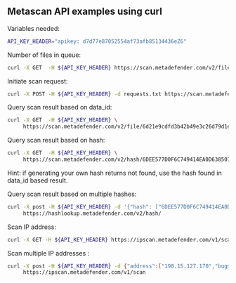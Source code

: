Metascan API examples using curl
--------------------------------

Variables needed:
``` bash
API_KEY_HEADER="apikey: d7d77e87052554af73afb85134436eZ6"
```

Number of files in queue:
``` bash
curl -X GET  -H ${API_KEY_HEADER} https://scan.metadefender.com/v2/file/inqueue
```
Initiate scan request:
``` bash
curl -X POST -H ${API_KEY_HEADER} -d requests.txt https://scan.metadefender.com/v2/file
```
Query scan result based on data_id:
``` bash
curl -X GET  -H ${API_KEY_HEADER} \
     https://scan.metadefender.com/v2/file/6d21e9cdfd3b42b49e3c26d79d1e26c2
```
Query scan result based on hash:
``` bash
curl -X GET  -H ${API_KEY_HEADER} \
     https://scan.metadefender.com/v2/hash/6DEE577D0F6C749414EA0D638507E5EA
```
Hint: if generating your own hash returns not found, use the hash found in data_id based result.

Query scan result based on multiple hashes:
``` bash
curl -X post -H ${API_KEY_HEADER} -d '{"hash": ["6DEE577D0F6C749414EA0D638507E5EA"]}' \
     https://hashlookup.metadefender.com/v2/hash/
```
Scan IP address:
``` bash
curl -X GET -H ${API_KEY_HEADER} https://ipscan.metadefender.com/v1/scan/177.140.22.150
```
Scan multiple IP addresses :
``` bash
curl -X post -H ${API_KEY_HEADER} -d {"address":["198.15.127.170","bugment.net"]} \
     https://ipscan.metadefender.com/v1/scan
```
